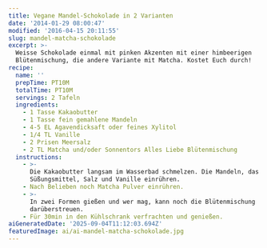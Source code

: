 ```yaml
---
title: Vegane Mandel-Schokolade in 2 Varianten
date: '2014-01-29 08:00:47'
modified: '2016-04-15 20:11:55'
slug: mandel-matcha-schokolade
excerpt: >-
  Weisse Schokolade einmal mit pinken Akzenten mit einer himbeerigen
  Blütenmischung, die andere Variante mit Matcha. Kostet Euch durch!
recipe:
  name: ''
  prepTime: PT10M
  totalTime: PT10M
  servings: 2 Tafeln
  ingredients:
    - 1 Tasse Kakaobutter
    - 1 Tasse fein gemahlene Mandeln
    - 4-5 EL Agavendicksaft oder feines Xylitol
    - 1/4 TL Vanille
    - 2 Prisen Meersalz
    - 2 TL Matcha und/oder Sonnentors Alles Liebe Blütenmischung
  instructions:
    - >-
      Die Kakaobutter langsam im Wasserbad schmelzen. Die Mandeln, das
      Süßungsmittel, Salz und Vanille einrühren.
    - Nach Belieben noch Matcha Pulver einrühren.
    - >-
      In zwei Formen gießen und wer mag, kann noch die Blütenmischung
      darüberstreuen.
    - Für 30min in den Kühlschrank verfrachten und genießen.
aiGeneratedDate: '2025-09-04T11:12:03.694Z'
featuredImage: ai/ai-mandel-matcha-schokolade.jpg
---
```


